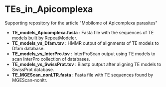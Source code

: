 # TEs_in_Apicomplexa
Supporting repository for the article "Mobilome of Apicomplexa parasites"


 * **TE_models_Apicomplexa.fasta** : Fasta file with the sequences of TE models built by RepeatModeler.
 * **TE_models_vs_Dfam.tsv** : HMMR output of alignments of TE models to Dfam database.
 * **TE_models_vs_InterPro.tsv** : InterProScan output using TE models to scan InterPro collection of databases.
 * **TE_models_vs_SwissProt.tsv** : Blastp output after aligning TE models to SwissProt database.
 * **TE_MGEScan_nonLTR.fasta** : Fasta file with TE sequences found by MGEScan-nonltr. 
